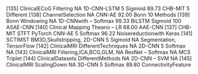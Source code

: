 [135] ClinicalECoG Filtering NA 1D-CNN-LSTM 5 Sigmoid 89.73
CHB-MIT 5 Different
[138] ChannelSelection NA CNN-AE 92.00
Bonn 10 Methods
[139] Bonn Windowing NA 1D-CNNwith – Softmax 99.33
BiLSTM Sigmoid 100
ASAE-CNN
[140] Clinical Mapping Theano – LR 68.00
AAE-CNN
[137] CHB-MIT STFT PyTorch CNN-AE 5 Softmax 96.22
Noisereductionwith Keras
[141] SCTIMST BM3D,Skullstripping, 2D-CNN 5 Sigmoid NA
Segmentation, TensorFlow
[142] ClinicalMRI DifferentTechniques NA 2D-CNN 5 Softmax NA
[143] ClinicalMRI Filtering,ICA,BCG,GLM, NA ResNet – Softmax NA
MCS
Triplet
[144] ClinicalDatasets DifferentMethods NA 2D-CNN – SVM NA
[145] ClinicalMRI ScalingDown NA 3D-CNN 5 Softmax 89.80
ConnectivityFeature